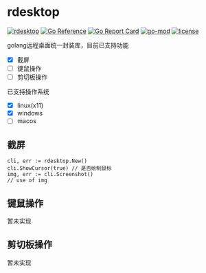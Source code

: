 # rdesktop

[![rdesktop](https://github.com/lwch/rdesktop/actions/workflows/build.yml/badge.svg)](https://github.com/lwch/rdesktop/actions/workflows/build.yml)
[![Go Reference](https://pkg.go.dev/badge/github.com/lwch/rdesktop.svg)](https://pkg.go.dev/github.com/lwch/rdesktop)
[![Go Report Card](https://goreportcard.com/badge/github.com/lwch/rdesktop)](https://goreportcard.com/report/github.com/lwch/rdesktop)
[![go-mod](https://img.shields.io/github/go-mod/go-version/lwch/rdesktop)](https://github.com/lwch/rdesktop)
[![license](https://img.shields.io/github/license/lwch/rdesktop)](https://opensource.org/licenses/MIT)

golang远程桌面统一封装库，目前已支持功能

- [x] 截屏
- [ ] 键鼠操作
- [ ] 剪切板操作

已支持操作系统

- [x] linux(x11)
- [x] windows
- [ ] macos

## 截屏

    cli, err := rdesktop.New()
    cli.ShowCursor(true) // 是否绘制鼠标
    img, err := cli.Screenshot()
    // use of img

## 键鼠操作

暂未实现

## 剪切板操作

暂未实现